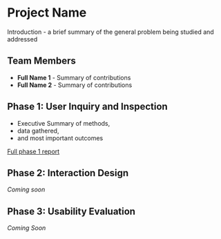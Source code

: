 # Project Name

Introduction - a brief summary of the general problem being studied and addressed

## Team Members

* **Full Name 1** - Summary of contributions
* **Full Name 2** - Summary of contributions

## Phase 1: User Inquiry and Inspection

* Executive Summary of methods,
* data gathered,
* and most important outcomes

[Full phase 1 report](phase1/)

## Phase 2: Interaction Design

*Coming soon*

## Phase 3: Usability Evaluation

*Coming Soon*
